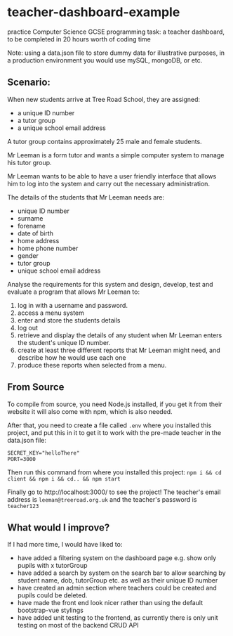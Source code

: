 # teacher-dashboard-example

practice Computer Science GCSE programming task: a teacher dashboard, to be completed in 20 hours worth of coding time

Note: using a data.json file to store dummy data for illustrative purposes, in a production environment you would use mySQL, mongoDB, or etc.

## Scenario:

When new students arrive at Tree Road School, they are assigned:

* a unique ID number
* a tutor group
* a unique school email address

A tutor group contains approximately 25 male and female students.

Mr Leeman is a form tutor and wants a simple computer system to manage his tutor group.

Mr Leeman wants to be able to have a user friendly interface that allows him to log into the system and carry out the necessary administration.

The details of the students that Mr Leeman needs are:

* unique ID number
* surname
* forename
* date of birth
* home address
* home phone number
* gender
* tutor group
* unique school email address

Analyse the requirements for this system and design, develop, test and evaluate a program that allows Mr Leeman to:

1. log in with a username and password.
2. access a menu system
3. enter and store the students details
4. log out
5. retrieve and display the details of any student when Mr Leeman enters the student's unique ID number.
6. create at least three different reports that Mr Leeman might need, and describe how he would use each one
7. produce these reports when selected from a menu.

## From Source

To compile from source, you need Node.js installed, if you get it from their website it will also come with npm, which is also needed.

After that, you need to create a file called `.env` where you installed this project, and put this in it to get it to work with the pre-made teacher in the data.json file:

```
SECRET_KEY="helloThere"
PORT=3000
```

Then run this command from where you installed this project: `npm i && cd client && npm i && cd.. && npm start`

Finally go to http://localhost:3000/ to see the project! The teacher's email address is `leeman@treeroad.org.uk` and the teacher's password is `teacher123`


## What would I improve?

If I had more time, I would have liked to:

* have added a filtering system on the dashboard page e.g. show only pupils with x tutorGroup
* have added a search by system on the search bar to allow searching by student name, dob, tutorGroup etc. as well as their unique ID number
* have created an admin section where teachers could be created and pupils could be deleted.
* have made the front end look nicer rather than using the default bootstrap-vue stylings
* have added unit testing to the frontend, as currently there is only unit testing on most of the backend CRUD API
